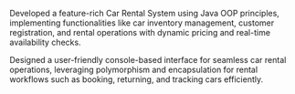 Developed a feature-rich Car Rental System using Java OOP principles, implementing functionalities like car inventory management, customer registration, and rental operations with dynamic pricing and real-time availability checks.

Designed a user-friendly console-based interface for seamless car rental operations, leveraging polymorphism and encapsulation for rental workflows such as booking, returning, and tracking cars efficiently.
